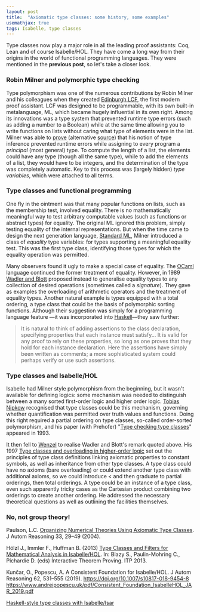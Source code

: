 ```yaml
---
layout: post
title:  "Axiomatic type classes: some history, some examples"
usemathjax: true 
tags: Isabelle, type classes
---
```


Type classes now play a major role in all the leading proof assistants: Coq, Lean and of course Isabelle/HOL. They have come a long way from their origins in the world of functional programming languages.
They were mentioned in the **previous post**, so let's take a closer look.

### Robin Milner and polymorphic type checking

Type polymorphism was one of the numerous contributions by Robin Milner and his colleagues when they created [Edinburgh LCF](https://doi.org/10.1098/rsta.2014.0234), the first modern proof assistant. LCF was designed to be programmable, with its own built-in metalanguage, ML, which became hugely influential in its own right. Among its innovations was a type system that prevented runtime type errors (such as adding a number to a Boolean) while at the same time allowing you to write functions on lists without caring what type of elements were in the list. 
Milner was able to [prove](https://doi.org/10.1016/0022-0000(78)90014-4) (alternative [source](https://homepages.inf.ed.ac.uk/wadler/papers/papers-we-love/milner-type-polymorphism.pdf)) that his notion of type inference prevented runtime errors while assigning to every program a *principal* (most general) type.
To compute the length of a list, the elements could have any type (though all the same type), while to add the elements of a list, they would have to be integers, and the determination of the type was completely automatic.
Key to this process was (largely hidden) *type variables*, which were attached to all terms.

### Type classes and functional programming

One fly in the ointment was that many popular functions on lists, such as the membership test, involved equality. There is no mathematically meaningful way to test arbitrary computable values (such as functions or abstract types) for equality.
The original ML ignored this problem, simply testing equality of the internal representations.
But when the time came to design the next generation language, [Standard ML](https://doi.org/10.1145/3386336), Milner introduced a class of *equality* type variables: for types supporting a meaningful equality test. This was the first type class, identifying those types for which the equality operation was permitted.

Many observers found it ugly to make a special case of equality. The [OCaml](https://ocaml.org) language continued the former treatment of equality.
However, in 1989 [Wadler and Blott](https://dl.acm.org/doi/10.1145/75277.75283) proposed instead to generalise equality types to any collection of desired operations (sometimes called a *signature*).
They gave as examples the overloading of arithmetic operators and the treatment of equality types. Another natural example is types equipped with a total ordering, a type class that could be the basis of polymorphic sorting functions.
Although their suggestion was simply for a programming language feature
––it was incorporated into [Haskell](https://www.haskell.org)––they saw further:

> It is natural to think of adding assertions to the class declaration, specifying properties that each instance must satisfy... It is valid for any proof to rely on these properties, so long as one proves that they hold for each instance declaration. Here the assertions have simply been written as comments; a more sophisticated system could perhaps verify or use such assertions.

### Type classes and Isabelle/HOL

Isabelle had Milner style polymorphism from the beginning, but it wasn't available for defining logics: some mechanism was needed to distinguish between a many sorted first-order logic and higher order logic. [Tobias Nipkow](https://www21.in.tum.de/~nipkow/) recognised that type classes could be this mechanism, governing whether quantification was permitted over truth values and functions. Doing this right required a partial ordering on type classes, so-called order-sorted polymorphism, and his paper (with Prehofer) "[Type checking type classes](https://doi.org/10.1145/158511.158698)" appeared in 1993.

It then fell to [Wenzel](https://sketis.net) to realise Wadler and Blott's remark quoted above.
His 1997 [Type classes and overloading in higher-order logic](https://doi.org/10.1007/BFb0028402)
set out the principles of type class definitions linking axiomatic properties to constant symbols, as well as inheritance from other type classes. A type class could have no axioms (bare overloading) or could extend another type class with additional axioms, so we could introduce < and then graduate to partial orderings, then total orderings. A type could be an instance of a type class, even such apparently tricky cases as the Cartesian product combining two orderings to create another ordering. He addressed the necessary theoretical questions as well as outlining the facilities themselves.

### No, not group theory!

Paulson, L.C. [Organizing Numerical Theories Using Axiomatic Type Classes](https://doi.org/10.1007/s10817-004-3997-6). J Autom Reasoning 33, 29–49 (2004).

Hölzl J., Immler F., Huffman B. (2013) [Type Classes and Filters for Mathematical Analysis in Isabelle/HOL](https://doi.org/10.1007/978-3-642-39634-2_21). In: Blazy S., Paulin-Mohring C., Pichardie D. (eds) Interactive Theorem Proving. ITP 2013. 

Kunčar, O., Popescu, A. A Consistent Foundation for Isabelle/HOL. J Autom Reasoning 62, 531–555 (2019). https://doi.org/10.1007/s10817-018-9454-8
https://www.andreipopescu.uk/pdf/Consistent_Foundation_IsabelleHOL_JAR_2019.pdf

[Haskell-style type classes with Isabelle/Isar](https://isabelle.in.tum.de/dist/Isabelle2021-1/doc/classes.pdf)
